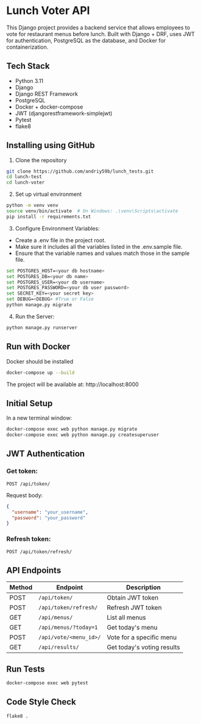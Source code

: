 # Lunch Voter API

This Django project provides a backend service that allows employees to vote for restaurant menus before lunch. Built with Django + DRF, uses JWT for authentication, PostgreSQL as the database, and Docker for containerization.

## Tech Stack

- Python 3.11
- Django
- Django REST Framework
- PostgreSQL
- Docker + docker-compose
- JWT (djangorestframework-simplejwt)
- Pytest
- flake8

## Installing using GitHub

1. Clone the repository

```bash
git clone https://github.com/andriy59b/lunch_tests.git
cd lunch-test
cd lunch-voter
```

2. Set up virtual environment

```bash
python -m venv venv
source venv/bin/activate  # On Windows: .\venv\Scripts\activate
pip install -r requirements.txt
```

3. Configure Environment Variables:

- Create a .env file in the project root.
- Make sure it includes all the variables listed in the .env.sample file.
- Ensure that the variable names and values match those in the sample file.

```bash
set POSTGRES_HOST=<your db hostname>
set POSTGRES_DB=<your db name>
set POSTGRES_USER=<your db username>
set POSTGRES_PASSWORD=<your db user password>
set SECRET_KEY=<your secret key>
set DEBUG=<DEBUG> #True or False
python manage.py migrate
```

4. Run the Server:

```bash
python manage.py runserver
```

## Run with Docker

Docker should be installed

```bash
docker-compose up --build
```

The project will be available at: http://localhost:8000

## Initial Setup

In a new terminal window:

```bash
docker-compose exec web python manage.py migrate
docker-compose exec web python manage.py createsuperuser
```

## JWT Authentication

### Get token:

```
POST /api/token/
```

Request body:

```json
{
  "username": "your_username",
  "password": "your_password"
}
```

### Refresh token:

```
POST /api/token/refresh/
```

## API Endpoints

| Method | Endpoint               | Description                |
| ------ | ---------------------- | -------------------------- |
| POST   | `/api/token/`          | Obtain JWT token           |
| POST   | `/api/token/refresh/`  | Refresh JWT token          |
| GET    | `/api/menus/`          | List all menus             |
| GET    | `/api/menus/?today=1`  | Get today's menu           |
| POST   | `/api/vote/<menu_id>/` | Vote for a specific menu   |
| GET    | `/api/results/`        | Get today's voting results |

## Run Tests

```bash
docker-compose exec web pytest
```

## Code Style Check

```bash
flake8 .
```
